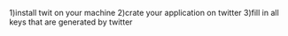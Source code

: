 1)install twit on your machine 
2)crate your application on twitter 
3)fill in all keys that are generated by twitter 